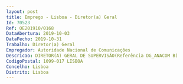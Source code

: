 ```yaml
--- 
layout: post
title: Emprego - Lisboa - Diretor(a) Geral
Id: 70523
Ref: OE201910/0168
DataAbertura: 2019-10-03
DataFecho: 2019-10-31
Trabalho: Diretor(a) Geral
Empregador: Autoridade Nacional de Comunicações
Descricao: DIRETOR(A) GERAL DE SUPERVISÃO(Referência DG_ANACOM B)
CodigoPostal: 1099-017 LISBOA
Concelho: Lisboa
Distrito: Lisboa
--- 
```

